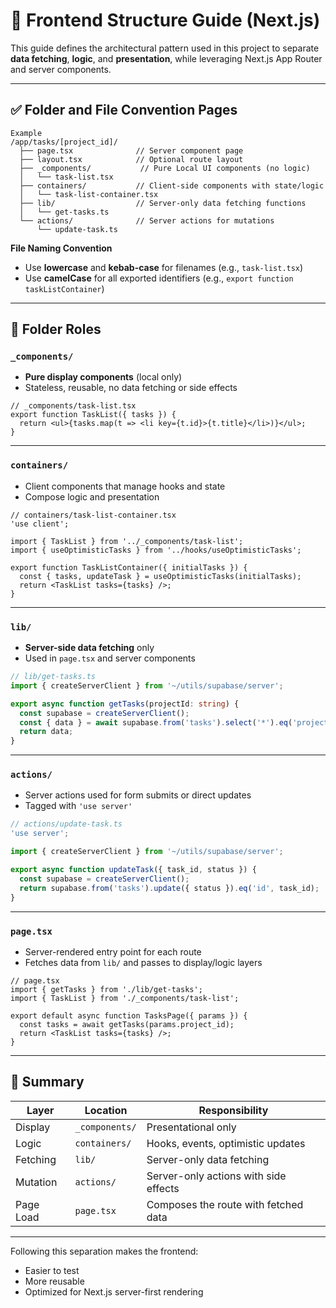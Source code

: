 
# 🧱 Frontend Structure Guide (Next.js)

This guide defines the architectural pattern used in this project to separate **data fetching**, **logic**, and **presentation**, while leveraging Next.js App Router and server components.

---

## ✅ Folder and File Convention Pages

```
Example 
/app/tasks/[project_id]/
  ├── page.tsx              // Server component page
  ├── layout.tsx            // Optional route layout
  ├── _components/           // Pure Local UI components (no logic)
  │   └── task-list.tsx
  ├── containers/           // Client-side components with state/logic
  │   └── task-list-container.tsx
  ├── lib/                  // Server-only data fetching functions
  │   └── get-tasks.ts
  └── actions/              // Server actions for mutations
      └── update-task.ts
```

**File Naming Convention**
- Use **lowercase** and **kebab-case** for filenames (e.g., `task-list.tsx`)
- Use **camelCase** for all exported identifiers (e.g., `export function taskListContainer`)

---

## 📂 Folder Roles

### `_components/`

- **Pure display components** (local only)
- Stateless, reusable, no data fetching or side effects

```tsx
// _components/task-list.tsx
export function TaskList({ tasks }) {
  return <ul>{tasks.map(t => <li key={t.id}>{t.title}</li>)}</ul>;
}
```

---

### `containers/`

- Client components that manage hooks and state
- Compose logic and presentation

```tsx
// containers/task-list-container.tsx
'use client';

import { TaskList } from '../_components/task-list';
import { useOptimisticTasks } from '../hooks/useOptimisticTasks';

export function TaskListContainer({ initialTasks }) {
  const { tasks, updateTask } = useOptimisticTasks(initialTasks);
  return <TaskList tasks={tasks} />;
}
```

---

### `lib/`

- **Server-side data fetching** only
- Used in `page.tsx` and server components

```ts
// lib/get-tasks.ts
import { createServerClient } from '~/utils/supabase/server';

export async function getTasks(projectId: string) {
  const supabase = createServerClient();
  const { data } = await supabase.from('tasks').select('*').eq('project_id', projectId);
  return data;
}
```

---

### `actions/`

- Server actions used for form submits or direct updates
- Tagged with `'use server'`

```ts
// actions/update-task.ts
'use server';

import { createServerClient } from '~/utils/supabase/server';

export async function updateTask({ task_id, status }) {
  const supabase = createServerClient();
  return supabase.from('tasks').update({ status }).eq('id', task_id);
}
```

---

### `page.tsx`

- Server-rendered entry point for each route
- Fetches data from `lib/` and passes to display/logic layers

```tsx
// page.tsx
import { getTasks } from './lib/get-tasks';
import { TaskList } from './_components/task-list';

export default async function TasksPage({ params }) {
  const tasks = await getTasks(params.project_id);
  return <TaskList tasks={tasks} />;
}
```

---

## 🧠 Summary

| Layer     | Location       | Responsibility                        |
|-----------|----------------|----------------------------------------|
| Display   | `_components/` | Presentational only                   |
| Logic     | `containers/`  | Hooks, events, optimistic updates     |
| Fetching  | `lib/`         | Server-only data fetching             |
| Mutation  | `actions/`     | Server-only actions with side effects |
| Page Load | `page.tsx`     | Composes the route with fetched data  |

---

Following this separation makes the frontend:

- Easier to test
- More reusable
- Optimized for Next.js server-first rendering
